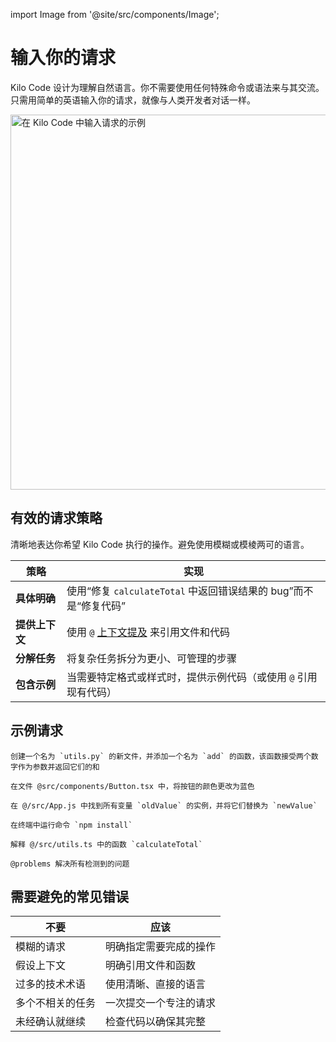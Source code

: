 import Image from '@site/src/components/Image';

# 输入你的请求

Kilo Code 设计为理解自然语言。你不需要使用任何特殊命令或语法来与其交流。只需用简单的英语输入你的请求，就像与人类开发者对话一样。

<Image src="/docs/img/typing-your-requests/typing-your-requests.png" alt="在 Kilo Code 中输入请求的示例" width="600" />

## 有效的请求策略

清晰地表达你希望 Kilo Code 执行的操作。避免使用模糊或模棱两可的语言。

| 策略 | 实现 |
|----------|----------------|
| **具体明确** | 使用“修复 `calculateTotal` 中返回错误结果的 bug”而不是“修复代码” |
| **提供上下文** | 使用 `@` [上下文提及](/basic-usage/context-mentions) 来引用文件和代码 |
| **分解任务** | 将复杂任务拆分为更小、可管理的步骤 |
| **包含示例** | 当需要特定格式或样式时，提供示例代码（或使用 `@` 引用现有代码） |

## 示例请求

```
创建一个名为 `utils.py` 的新文件，并添加一个名为 `add` 的函数，该函数接受两个数字作为参数并返回它们的和
```
```
在文件 @src/components/Button.tsx 中，将按钮的颜色更改为蓝色
```
```
在 @/src/App.js 中找到所有变量 `oldValue` 的实例，并将它们替换为 `newValue`
```
```
在终端中运行命令 `npm install`
```
```
解释 @/src/utils.ts 中的函数 `calculateTotal`
```
```
@problems 解决所有检测到的问题
```

## 需要避免的常见错误

| 不要 | 应该 |
|-------|---------|
| 模糊的请求 | 明确指定需要完成的操作 |
| 假设上下文 | 明确引用文件和函数 |
| 过多的技术术语 | 使用清晰、直接的语言 |
| 多个不相关的任务 | 一次提交一个专注的请求 |
| 未经确认就继续 | 检查代码以确保其完整 |